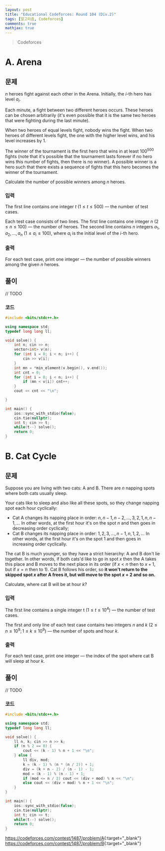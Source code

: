```yaml
---
layout: post
title: "Educational Codeforces: Round 104 (Div.2)"
tags: [알고리즘, Codeforces]
comments: true
mathjax: true
---
```


> Codeforces

# A. Arena
## 문제
$n$ heroes fight against each other in the Arena. Initially, the $i$-th hero has level $a_i$.

Each minute, a fight between two different heroes occurs. These heroes can be chosen arbitrarily (it's even possible that it is the same two heroes that were fighting during the last minute).

When two heroes of equal levels fight, nobody wins the fight. When two heroes of different levels fight, the one with the higher level wins, and his level increases by $1$.

The winner of the tournament is the first hero that wins in at least $100^{500}$ fights (note that it's possible that the tournament lasts forever if no hero wins this number of fights, then there is no winner). A possible winner is a hero such that there exists a sequence of fights that this hero becomes the winner of the tournament.

Calculate the number of possible winners among $n$ heroes.

### 입력
The first line contains one integer $t$ $(1≤t≤500)$ — the number of test cases.

Each test case consists of two lines. The first line contains one integer $n$ $(2≤n≤100)$ — the number of heroes. The second line contains $n$ integers $a_1,a_2,…,a_n$ $(1≤a_i≤100)$, where $a_i$ is the initial level of the $i$-th hero.

### 출력
For each test case, print one integer — the number of possible winners among the given $n$ heroes.

## 풀이
// TODO

### 코드
```c++
#include <bits/stdc++.h>

using namespace std;
typedef long long ll;

void solve() {
    int n; cin >> n;
    vector<int> v(n);
    for (int i = 0; i < n; i++) {
        cin >> v[i];
    }
    int mn = *min_element(v.begin(), v.end());
    int cnt = 0;
    for (int i = 0; i < n; i++) {
        if (mn < v[i]) cnt++;
    }
    cout << cnt << "\n";

}

int main() {
    ios::sync_with_stdio(false);
    cin.tie(nullptr);
    int t; cin >> t;
    while(t--) solve();
    return 0;
}

```

# B. Cat Cycle
## 문제
Suppose you are living with two cats: A and B. There are $n$ napping spots where both cats usually sleep.

Your cats like to sleep and also like all these spots, so they change napping spot each hour cyclically:

* Cat A changes its napping place in order: $n,n−1,n−2,…,3,2,1,n,n−1,…$ In other words, at the first hour it's on the spot $n$ and then goes in decreasing order cyclically;
* Cat B changes its napping place in order: $1,2,3,…,n−1,n,1,2,…$ In other words, at the first hour it's on the spot 1 and then goes in increasing order cyclically. 

The cat B is much younger, so they have a strict hierarchy: A and B don't lie together. In other words, if both cats'd like to go in spot $x$ then the A takes this place and B moves to the next place in its order (if $x < n$ then to $x+1$, but if $x=n$ then to 1). Cat B follows his order, so **it won't return to the skipped spot $x$ after A frees it, but will move to the spot $x+2$ and so on.**

Calculate, where cat B will be at hour $k$?

### 입력
The first line contains a single integer t $(1≤t≤10^4)$ — the number of test cases.

The first and only line of each test case contains two integers $n$ and $k$ $(2≤n≤10^9; 1≤k≤10^9)$ — the number of spots and hour $k$.

### 출력
For each test case, print one integer — the index of the spot where cat B will sleep at hour $k$.

## 풀이
// TODO

### 코드
```c++
#include <bits/stdc++.h>

using namespace std;
typedef long long ll;

void solve() {
    ll n, k; cin >> n >> k;
    if (n % 2 == 0) {
        cout << (k - 1) % n + 1 << "\n";
    } else {
        ll div, mod;
        k = (k - 1) % (n * (n / 2)) + 1;
        div = (k + n - 2) / (n - 1) - 1;
        mod = (k - 1) % (n - 1) + 1;
        if (mod <= n / 2) cout << (div + mod) % n << "\n";
        else cout << (div + mod) % n + 1 << "\n";
    }
}

int main() {
    ios::sync_with_stdio(false);
    cin.tie(nullptr);
    int t; cin >> t;
    while(t--) solve();
    return 0;
}

```

<https://codeforces.com/contest/1487/problem/A>{:target="_blank"}<br>
<https://codeforces.com/contest/1487/problem/B>{:target="_blank"}
